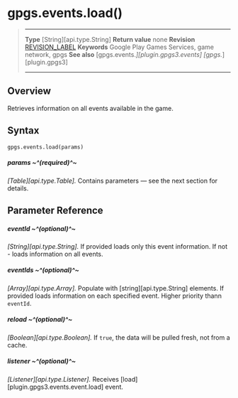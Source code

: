 # gpgs.events.load()

> --------------------- ------------------------------------------------------------------------------------------
> __Type__              [String][api.type.String]
> __Return value__      none
> __Revision__          [REVISION_LABEL](REVISION_URL)
> __Keywords__          Google Play Games Services, game network, gpgs
> __See also__          [gpgs.events.*][plugin.gpgs3.events]
>                       [gpgs.*][plugin.gpgs3]
> --------------------- ------------------------------------------------------------------------------------------

## Overview

Retrieves information on all events available in the game.

## Syntax

	gpgs.events.load(params)

##### params ~^(required)^~
_[Table][api.type.Table]._ Contains parameters — see the next section for details.

## Parameter Reference

##### eventId ~^(optional)^~
_[String][api.type.String]._ If provided loads only this event information. If not - loads information on all events.

##### eventIds ~^(optional)^~
_[Array][api.type.Array]._ Populate with [string][api.type.String] elements. If provided loads information on each specified event. Higher priority thann `eventId`.

##### reload ~^(optional)^~
_[Boolean][api.type.Boolean]._ If `true`, the data will be pulled fresh, not from a cache.

##### listener ~^(optional)^~
_[Listener][api.type.Listener]._ Receives [load][plugin.gpgs3.events.event.load] event.